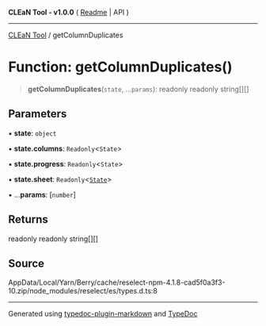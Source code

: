 **CLEaN Tool - v1.0.0** ( [Readme](../README.md) \| API )

***

[CLEaN Tool](../exports.md) / getColumnDuplicates

# Function: getColumnDuplicates()

> **getColumnDuplicates**(`state`, ...`params`): readonly readonly string[][]

## Parameters

▪ **state**: `object`

▪ **state.columns**: `Readonly`\<`State`\>

▪ **state.progress**: `Readonly`\<`State`\>

▪ **state.sheet**: `Readonly`\<[`State`](../interfaces/State.md)\>

▪ ...**params**: [`number`]

## Returns

readonly readonly string[][]

## Source

AppData/Local/Yarn/Berry/cache/reselect-npm-4.1.8-cad5f0a3f3-10.zip/node\_modules/reselect/es/types.d.ts:8

***

Generated using [typedoc-plugin-markdown](https://www.npmjs.com/package/typedoc-plugin-markdown) and [TypeDoc](https://typedoc.org/)
